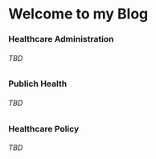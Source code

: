 
# Welcome to my Blog

### Healthcare Administration
###### TBD

### Publich Health
###### TBD

### Healthcare Policy
###### TBD

